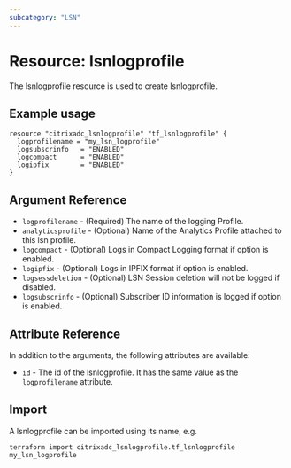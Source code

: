 ```yaml
---
subcategory: "LSN"
---
```


# Resource: lsnlogprofile

The lsnlogprofile resource is used to create lsnlogprofile.


## Example usage

```hcl
resource "citrixadc_lsnlogprofile" "tf_lsnlogprofile" {
  logprofilename = "my_lsn_logprofile"
  logsubscrinfo   = "ENABLED"
  logcompact      = "ENABLED"
  logipfix        = "ENABLED"
}

```


## Argument Reference

* `logprofilename` - (Required) The name of the logging Profile.
* `analyticsprofile` - (Optional) Name of the Analytics Profile attached to this lsn profile.
* `logcompact` - (Optional) Logs in Compact Logging format if option is enabled.
* `logipfix` - (Optional) Logs in IPFIX  format if option is enabled.
* `logsessdeletion` - (Optional) LSN Session deletion will not be logged if disabled.
* `logsubscrinfo` - (Optional) Subscriber ID information is logged if option is enabled.


## Attribute Reference

In addition to the arguments, the following attributes are available:

* `id` - The id of the lsnlogprofile. It has the same value as the `logprofilename` attribute.


## Import

A lsnlogprofile can be imported using its name, e.g.

```shell
terraform import citrixadc_lsnlogprofile.tf_lsnlogprofile my_lsn_logprofile
```
